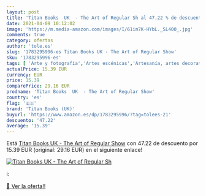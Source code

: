 ```yaml
---
layout: post
title: 'Titan Books  UK  - The Art of Regular Sh al 47.22 % de descuento'
date: 2021-04-09 10:12:02
image: 'https://m.media-amazon.com/images/I/61im7K-HYbL._SL400_.jpg'
comments: true
category: ofertas
author: 'tole.es'
slug: '1783295996-es Titan Books UK - The Art of Regular Show'
sku: '1783295996-es'
tags: [ 'Arte y fotografía','Artes escénicas','Artesanía, artes decorativas y manualidades','Cómo crear cómics y manga','Dibujo','Hogar, manualidades y estilos de vida','Libros','Películas','Producción de películas animadas','Producción de películas y tecnología','Televisión','titan books (uk)', ]
actualPrice: 15.39 EUR
currency: EUR
price: 15.39
comparePrice: 29.16 EUR
prodname: 'Titan Books  UK  - The Art of Regular Show'
country: 'es'
flag: '🇪🇸'
brand: 'Titan Books (UK)'
buyurl: 'https://www.amazon.es/dp/1783295996/?tag=tolees-21'
descuento: '47.22'
average: '15.39'
---
```


Está [Titan Books  UK  - The Art of Regular Show](https://www.amazon.es/dp/1783295996/?tag=tolees-21) con 47.22 de descuento por 15.39 EUR (original: 29.16 EUR) en el siguiente enlace!

[![Titan Books  UK  - The Art of Regular Sh](https://m.media-amazon.com/images/I/61im7K-HYbL._SL400_.jpg)](https://www.amazon.es/dp/1783295996/?tag=tolees-21)

ℹ️:


[🛒 Ver la oferta!!](https://www.amazon.es/dp/1783295996/?tag=tolees-21)
